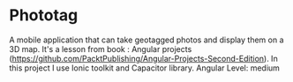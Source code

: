 # Phototag
A mobile application that can take geotagged photos and display them on a 3D map.
It's a lesson from book : Angular projects (https://github.com/PacktPublishing/Angular-Projects-Second-Edition). In this project I use Ionic toolkit and Capacitor library.
Angular Level: medium
